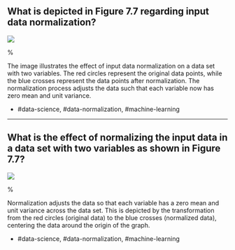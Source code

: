 ## What is depicted in Figure 7.7 regarding input data normalization?

![](https://cdn.mathpix.com/cropped/2024_05_26_e4f182639a6cd2717527g-1.jpg?height=542&width=549&top_left_y=1541&top_left_x=1113)

%

The image illustrates the effect of input data normalization on a data set with two variables. The red circles represent the original data points, while the blue crosses represent the data points after normalization. The normalization process adjusts the data such that each variable now has zero mean and unit variance.

- #data-science, #data-normalization, #machine-learning

---

## What is the effect of normalizing the input data in a data set with two variables as shown in Figure 7.7?

![](https://cdn.mathpix.com/cropped/2024_05_26_e4f182639a6cd2717527g-1.jpg?height=542&width=549&top_left_y=1541&top_left_x=1113)

%

Normalization adjusts the data so that each variable has a zero mean and unit variance across the data set. This is depicted by the transformation from the red circles (original data) to the blue crosses (normalized data), centering the data around the origin of the graph.

- #data-science, #data-normalization, #machine-learning